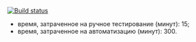 [![Build status](https://ci.appveyor.com/api/projects/status/fcuju1fkbjpdweox/branch/master?svg=true)](https://ci.appveyor.com/project/Amid1987/testmode-1/branch/master)
- время, затраченное на ручное тестирование (минут): 15;
- время, затраченное на автоматизацию (минут): 300.
